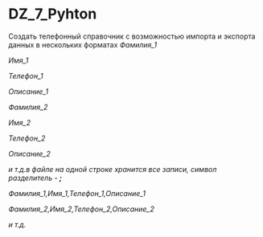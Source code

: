 # DZ_7_Pyhton 

Создать телефонный справочник с возможностью импорта и экспорта данных в нескольких форматах
*Фамилия_1*

*Имя_1*

*Телефон_1*

*Описание_1*

*Фамилия_2*

*Имя_2*

*Телефон_2*

*Описание_2*

*и т.д.в файле на одной строке хранится все записи, символ разделитель - **;***

*Фамилия_1,Имя_1,Телефон_1,Описание_1*

*Фамилия_2,Имя_2,Телефон_2,Описание_2*

*и т.д.*
